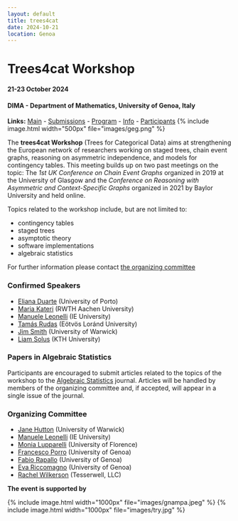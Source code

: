 ```yaml
---
layout: default
title: trees4cat 
date: 2024-10-21
location: Genoa
---
```


# Trees4cat Workshop

#### 21-23 October 2024
#### DIMA - Department of Mathematics, University of Genoa, Italy

**Links:** [Main](https://stagedtrees.github.io/events/trees4cat.html) - [Submissions](https://stagedtrees.github.io/events/w2.Submissions.html) - [Program](https://stagedtrees.github.io/events/w3.Program.html) - [Info](https://stagedtrees.github.io/events/w4.Info.html) - [Participants](https://stagedtrees.github.io/events/w5.Participants.html)
{% include image.html width="500px" file="images/geg.png" %}

The **trees4cat Workshop** (Trees for Categorical Data) aims at
strengthening the European network of researchers working on staged trees, chain event graphs, reasoning on asymmetric independence, and models for contingency tables. This meeting builds up on two past meetings on the topic: The *1st UK Conference on Chain Event Graphs* organized in 2019 at the University of Glasgow and the *Conference on Reasoning with Asymmetric and Context-Specific Graphs* organized in 2021 by Baylor University and held online.

Topics related to the workshop include, but are not limited to:

 - contingency tables
 - staged trees
 - asymptotic theory 
 - software implementations
 - algebraic statistics
 
For further information please contact [the organizing committee](mailto:manuele.leonelli@ie.edu)

### Confirmed Speakers

 - [Eliana Duarte](https://emduart2.github.io) (University of Porto)
  - [Maria Kateri](https://www.isw.rwth-aachen.de/person.php?id=84) (RWTH Aachen University)
 - [Manuele Leonelli](https://manueleleonelli.github.io) (IE University)
  - [Tamás Rudas](https://statisztika.tatk.elte.hu/tanszeki_honlap/Rudas_Tamas) (Eötvös Loránd University)
 - [Jim Smith](https://warwick.ac.uk/fac/sci/statistics/staff/academic-research/smith/) (University of Warwick)
 - [Liam Solus](https://people.kth.se/~solus) (KTH University)

### Papers in Algebraic Statistics

Participants are encouraged to submit articles related to the topics of the workshop to the [Algebraic Statistics](https://msp.org/astat/about/journal/about.html) journal. Articles will be handled by members of the organizing committee and, if accepted, will appear in a single issue of the journal.

### Organizing Committee

 - [Jane Hutton](https://warwick.ac.uk/fac/sci/statistics/staff/academic-research/hutton/) (University of Warwick)
 - [Manuele Leonelli](https://manueleleonelli.github.io) (IE University)
 - [Monia Lupparelli](https://scholar.google.com/citations?user=acIiN2EAAAAJ&hl=it) (University of Florence)
 - [Francesco Porro](https://rubrica.unige.it/personale/UkJAU1lp) (University of Genoa)
 - [Fabio Rapallo](https://rubrica.unige.it/personale/UkNHX1lh) (University of Genoa)
 - [Eva Riccomagno](https://www.dima.unige.it/~riccomag/) (University of Genoa)
 - [Rachel Wilkerson](http://www.rlwilkerson.com/about/) (Tesserwell, LLC)
 
**The event is supported by**

{% include image.html width="1000px" file="images/gnampa.jpeg" %}
{% include image.html width="1000px" file="images/try.jpg" %}
